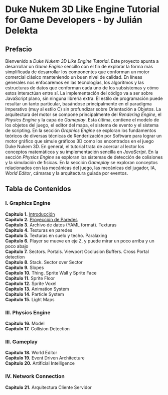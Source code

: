 # Duke Nukem 3D Like Engine Tutorial for Game Developers - by Julián Delekta

## Prefacio
Bienvenido a *Duke Nukem 3D Like Engine Tutorial*. Este proyecto apunta a desarrollar un *Game Engine* sencillo con el fin de explorar la forma más simplificada de desarrollar los componentes que conforman un motor comercial clásico manteniendo un buen nivel de calidad. En líneas generales nos enfocaremos en las tecnologías, los algoritmos y las estructuras de datos que conforman cada uno de los subsistemas y cómo estos interactúan entre sí.
La implementación del código va a ser sobre JavaScript plano, sin ninguna librería extra. El estilo de programación puede resultar un tanto particular, basándose principalmente en el paradigma Imperativo (muy al estilo C) sin profundizar sobre Orientación a Objetos.
La arquitectura del motor se compone principalmente del *Rendering Engine*, el *Physics Engine* y la capa de *Gameplay*. Esta última, contiene el modelo de los objetos del juego, el editor del mapa, el sistema de evento y el sistema de scripting.
En la sección *Graphics Engine* se exploran los fundamentos teóricos de diversas técnicas de Renderización por Software para lograr un motor gráfico que simule gráficos 3D como los encontrados en el juego Duke Nukem 3D. En general, el tutorial trata de acercar al lector los conceptos matemáticos y su implementación sencilla en *JavaScript*.
En la sección *Physics Engine* se exploran los sistemas de detección de colisiones y la simulación de físicas.
En la sección *Gameplay* se exploran conceptos relacionados con las mecánicas del juego, las mecánicas del jugador, IA, *World Editor*, cámaras y la arquitectura guiada por eventos.

## Tabla de Contenidos
### I. Graphics Engine
**Capítulo 1.** [Introducción](https://github.com/juliandelekta/Pseudo3DEngine/tree/main/chapter-01)<br>
**Capítulo 2.** [Proyección de Paredes](https://github.com/juliandelekta/Pseudo3DEngine/tree/main/chapter-02)<br>
**Capítulo 3.** Archivo de datos (YAML format). Texturas<br>
**Capítulo 4.** Texturas en paredes<br>
**Capítulo 5.** Texturas en suelo y techo. Paralaxing<br>
**Capítulo 6.** Player se mueve en eje Z, y puede mirar un poco arriba y un poco abajo<br>
**Capítulo 7.** Sectors. Portals. Viewport Occlusion Buffers. Cross Portal detection<br>
**Capítulo 8.** Stack. Sector over Sector<br>
**Capítulo 9.** Slopes<br>
**Capítulo 10.** Thing. Sprite Wall y Sprite Face<br>
**Capítulo 11.** Sprite Floor<br>
**Capítulo 12.** Sprite Voxel<br>
**Capítulo 13.** Animation System<br>
**Capítulo 14.** Particle System<br>
**Capítulo 15.** Light Maps<br>
### III. Physics Engine
**Capítulo 16.** Model<br>
**Capítulo 17.** Collision Detection<br>
### III. Gameplay
**Capítulo 18.** World Editor<br>
**Capítulo 19.** Event Driven Architecture<br>
**Capítulo 20.** Artificial Intelligence<br>
### IV. Network Connection
**Capítulo 21.** Arquitectura Cliente Servidor<br>
